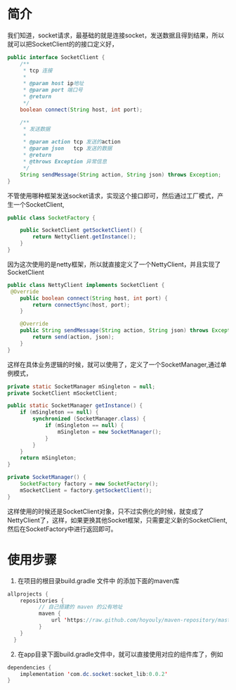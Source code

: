# 简介
我们知道，socket请求，最基础的就是连接socket，发送数据且得到结果，所以就可以把SocketClient的的接口定义好，
```java
public interface SocketClient {
    /**
     * tcp 连接
     *
     * @param host ip地址
     * @param port 端口号
     * @return
     */
    boolean connect(String host, int port);

    /**
     * 发送数据
     *
     * @param action tcp 发送的action
     * @param json   tcp 发送的数据
     * @return
     * @throws Exception 异常信息
     */
    String sendMessage(String action, String json) throws Exception;
}
```

不管使用哪种框架发送socket请求，实现这个接口即可，然后通过工厂模式，产生一个SocketClient,
```java
public class SocketFactory {

    public SocketClient getSocketClient() {
        return NettyClient.getInstance();
    }
}
```
因为这次使用的是netty框架，所以就直接定义了一个NettyClient，并且实现了SocketClient
```java
public class NettyClient implements SocketClient {
 @Override
    public boolean connect(String host, int port) {
        return connectSync(host, port);
    }

    @Override
    public String sendMessage(String action, String json) throws Exception {
        return send(action, json);
    }
}
```

这样在具体业务逻辑的时候，就可以使用了，定义了一个SocketManager,通过单例模式，
```java
private static SocketManager mSingleton = null;
private SocketClient mSocketClient;

public static SocketManager getInstance() {
    if (mSingleton == null) {
        synchronized (SocketManager.class) {
            if (mSingleton == null) {
                mSingleton = new SocketManager();
            }
        }
    }
    return mSingleton;
}

private SocketManager() {
    SocketFactory factory = new SocketFactory();
    mSocketClient = factory.getSocketClient();
}

```
这样使用的时候还是SocketClient对象，只不过实例化的时候，就变成了NettyClient了，这样，如果更换其他Socket框架，只需要定义新的SocketClient,然后在SocketFactory中进行返回即可。

# 使用步骤

1. 在项目的根目录build.gradle 文件中 的添加下面的maven库

```java
allprojects {
    repositories {
          // 自己搭建的 maven 的公有地址
          maven {
              url 'https://raw.github.com/hoyouly/maven-repository/master'
          }
    }
  }

```
2. 在app目录下面build.gradle文件中，就可以直接使用对应的组件库了，例如

```java
dependencies {
    implementation 'com.dc.socket:socket_lib:0.0.2'
}
```
